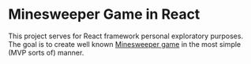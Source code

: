 # Minesweeper Game in React

This project serves for React framework personal exploratory purposes. The goal is to create well known [Minesweeper game](https://minesweeper.online/) in the most simple (MVP sorts of) manner.
